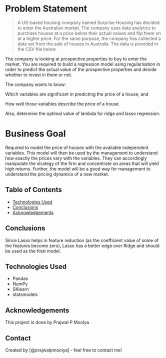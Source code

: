 # Problem Statement
> A US-based housing company named Surprise Housing has decided to enter the Australian market. The company uses data analytics to purchase houses at a price below their actual values and flip them on at a higher price. For the same purpose, the company has collected a data set from the sale of houses in Australia. The data is provided in the CSV file below.

The company is looking at prospective properties to buy to enter the market. You are required to build a regression model using regularisation in order to predict the actual value of the prospective properties and decide whether to invest in them or not.

The company wants to know:

Which variables are significant in predicting the price of a house, and

How well those variables describe the price of a house.

Also, determine the optimal value of lambda for ridge and lasso regression.

# Business Goal
Required to model the price of houses with the available independent variables. This model will then be used by the management to understand how exactly the prices vary with the variables. They can accordingly manipulate the strategy of the firm and concentrate on areas that will yield high returns. Further, the model will be a good way for management to understand the pricing dynamics of a new market.

## Table of Contents
* [Technologies Used](#technologies-used)
* [Conclusions](#conclusions)
* [Acknowledgements](#acknowledgements)

<!-- You can include any other section that is pertinent to your problem -->

## Conclusions
Since Lasso helps in feature reduction (as the coefficient value of some of the features become zero), Lasso has a better edge over Ridge and should be used as the final model.

<!-- You don't have to answer all the questions - just the ones relevant to your project. -->


## Technologies Used
- Pandas
- NumPy
- SKlearn
- statsmodels

<!-- As the libraries versions keep on changing, it is recommended to mention the version of library used in this project -->

## Acknowledgements
This project is done by Prajwal P Moolya


## Contact
Created by [@prajwalpmoolya] - feel free to contact me!


<!-- Optional -->
<!-- ## License -->
<!-- This project is open source and available under the [... License](). -->

<!-- You don't have to include all sections - just the one's relevant to your project -->
